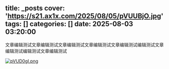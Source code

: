 title: _posts
cover: 'https://s21.ax1x.com/2025/08/05/pVUUBjO.jpg'
tags: []
categories: []
date: 2025-08-03 03:20:00
---
文章编辑测试文章编辑测试文章编辑测试文章编辑测试文章编辑测试编辑测试文章编辑测试编辑测试文章编辑测试

[![pVUD0gI.png](https://s21.ax1x.com/2025/08/05/pVUD0gI.png)](https://imgse.com/i/pVUD0gI)